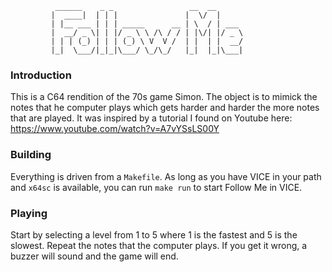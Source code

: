 
              ______    _ _                 __  __
             |  ____|  | | |               |  \/  |
             | |__ ___ | | | _____      __ | \  / | ___
             |  __/ _ \| | |/ _ \ \ /\ / / | |\/| |/ _ \
             | | | (_) | | | (_) \ V  V /  | |  | |  __/
             |_|  \___/|_|_|\___/ \_/\_/   |_|  |_|\___|


### Introduction

This is a C64 rendition of the 70s game Simon. The object is to mimick the notes that he computer plays which gets harder and harder the more notes that are played. It was inspired by a tutorial I found on Youtube here: https://www.youtube.com/watch?v=A7vYSsLS00Y

### Building

Everything is driven from a `Makefile`. As long as you have VICE in your path and `x64sc` is available, you can run `make run` to start Follow Me in VICE.

### Playing

Start by selecting a level from 1 to 5 where 1 is the fastest and 5 is the slowest. Repeat the notes that the computer plays. If you get it wrong, a buzzer will sound and the game will end.

